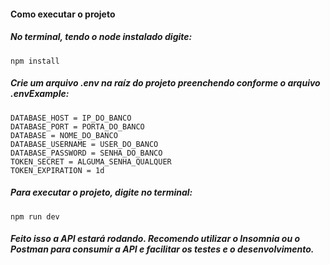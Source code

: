 #### Como executar o projeto

##### No terminal, tendo o node instalado digite:

```
npm install
```

##### Crie um arquivo .env na raíz do projeto preenchendo conforme o arquivo .envExample:

```
DATABASE_HOST = IP_DO_BANCO
DATABASE_PORT = PORTA_DO_BANCO
DATABASE = NOME_DO_BANCO
DATABASE_USERNAME = USER_DO_BANCO
DATABASE_PASSWORD = SENHA_DO_BANCO
TOKEN_SECRET = ALGUMA_SENHA_QUALQUER
TOKEN_EXPIRATION = 1d

```

##### Para executar o projeto, digite no terminal:

```
npm run dev
```

##### Feito isso a API estará rodando. Recomendo utilizar o Insomnia ou o Postman para consumir a API e facilitar os testes e o desenvolvimento.
